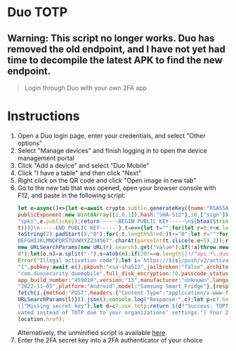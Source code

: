 # Duo TOTP

## Warning: This script no longer works. Duo has removed the old endpoint, and I have not yet had time to decompile the latest APK to find the new endpoint.

> Login through Duo with your own 2FA app

# Instructions
1. Open a Duo login page, enter your credentials, and select "Other options"
2. Select "Manage devices" and finish logging in to open the device management portal
3. Click "Add a device" and select "Duo Mobile"
4. Click "I have a table" and then click "Next"
5. Right click on the QR code and click "Open image in new tab"
6. Go to the new tab that was opened, open your browser console with F12, and paste in the following script:
   ```js
   let e=async()=>{let e=await crypto.subtle.generateKey({name:"RSASSA-PKCS1-v1_5",modulusLength:2048,
   publicExponent:new Uint8Array([1,0,1]),hash:"SHA-512"},!0,["sign"]),t=await crypto.subtle.exportKey(
   "spki",e.publicKey);return`-----BEGIN PUBLIC KEY-----\n${btoa(String.fromCharCode(...new Uint8Array(
   t)))}\n-----END PUBLIC KEY-----`},t=e=>{let t="";for(let r=0;r<e.length;r++)t+=e.charCodeAt(r).
   toString(2).padStart(8,"0");for(;t.length%5!=0;)t+="0";let r="";for(let e=0;e<t.length;e+=5)r+="ABC\
   DEFGHIJKLMNOPQRSTUVWXYZ234567".charAt(parseInt(t.slice(e,e+5),2));return r};await(async r=>{let a=
   new URLSearchParams(new URL(r).search).get("value");if(!a)throw new Error("Activation code not foun\
   d");let[o,n]=a.split("-"),s=atob(n);if(20!==o.length||!/^api.*\.duosecurity\.com$/.test(s))throw new
   Error("Illegal activation code");let i=`https://${s}/push/v2/activation/${o}`,l={customer_protocol:
   "1",pubkey:await e(),pkpush:"rsa-sha512",jailbroken:"false",architecture:"arm64",region:"US",app_id:
   "com.duosecurity.duomobile",full_disk_encryption:!0,passcode_status:!0,app_version:"4.59.0",
   app_build_number:"459010",version:"13",manufacturer:"unknown",language:"en",security_patch_level:
   "2022-11-05",platform:"Android",model:"Samsung Smart Fridge"},{response:c,message:u}=await(await
   fetch(i,{method:"POST",headers:{"Content-Type":"application/x-www-form-urlencoded"},body:new
   URLSearchParams(l)})).json();console.log("Response:",c);let p=c?.hotp_secret;if(!p)throw new Error(u
   ||"Missing secret key");let d=c?.use_totp;return`${d?"Success: TOPT activated!":"Warning: HOTP acti\
   vated instead of TOTP due to your organizations' settings."} Your 2FA secret key is: ${t(p)}`})(
   location.href);
   ```
   Alternatively, the unminified script is available [here](script.js).
7. Enter the 2FA secret key into a 2FA authenticator of your choice
